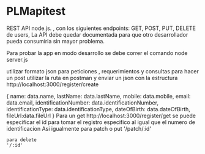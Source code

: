 # PLMapitest
REST API  node.js. , con los siguientes endpoints:  GET, POST, PUT, DELETE de users, La API debe quedar documentada para que otro desarrollador pueda consumirla sin mayor problema.

Para probar la app en modo desarrollo se debe correr el comando node server.js

utilizar formato json para peticiones , requerimientos y  consultas 
para hacer un post 
utilizar la ruta en postman y enviar un json con la estructura 
http://localhost:3000/register/create

 {
        name: data.name,
        lastName: data.lastName,
        mobile: data.mobile,
        email: data.email,
        identificationNumber: data.identificationNumber,
        identificationType: data.identificationType,
        dateOfBirth: data.dateOfBirth,
        fileUrl:data.fileUrl
      }
    Para un  get 
    http://localhost:3000/register/get
    se puede especificar el id para tomar el registro especifico al igual que el numero de identificacion
    Asi igualmente para 
    patch o put
    '/patch/:id'
    
    para delete 
    '/:id'
    

